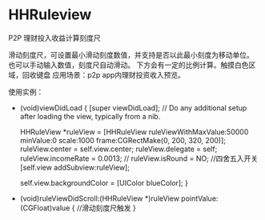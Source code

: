 # HHRuleview
P2P 理财投入收益计算刻度尺


滑动刻度尺，可设置最小滑动刻度数值，并支持是否以此最小刻度为移动单位。 也可以手动输入数值，刻度尺自动滑动。
下方会有一定的比例计算。触摸白色区域，回收键盘
应用场景：p2p app内理财投资收入预览。

使用实例：
- (void)viewDidLoad {
    [super viewDidLoad];
    // Do any additional setup after loading the view, typically from a nib.
    
    HHRuleView *ruleView = [HHRuleView ruleViewWithMaxValue:50000 minValue:0 scale:1000 frame:CGRectMake(0, 200, 320, 200)];
    ruleView.center = self.view.center;
    ruleView.delegate = self;
    ruleView.incomeRate = 0.0013;
//    ruleView.isRound = NO; //四舍五入开关
    [self.view addSubview:ruleView];
    
    self.view.backgroundColor = [UIColor blueColor];
}

- (void)ruleViewDidScroll:(HHRuleView *)ruleView pointValue:(CGFloat)value {
  //滑动刻度尺触发
}
